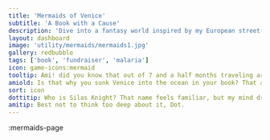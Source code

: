 ```yaml
---
title: 'Mermaids of Venice'
subtitle: 'A Book with a Cause'
description: 'Dive into a fantasy world inspired by my European street-performing adventures, flaws and all. Your donation helps fight malaria and lands you a free copy!'
layout: dashboard
image: 'utility/mermaids/mermaids1.jpg'
gallery: redbubble
tags: ['book', 'fundraiser', 'malaria']
icon: game-icons:mermaid
tooltip: Ami! did you know that out of 7 and a half months traveling around Europe as a juggling contortionist, I was stuck in a mosquito-filled campsite outside Venice for two weeks?
amiold: Is that why you sunk Venice into the ocean in your book? That actually makes a lot of sense. But you programmed me to fight malaria because you care about the world...Right?
sort: icon
dottitip: Who is Silas Knight? That name feels familiar, but my mind draws a blank.
amitip: Best not to think too deep about it, Dot.
---
```


:mermaids-page
